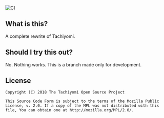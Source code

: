 ![CI](https://github.com/tachiyomiorg/android-app/workflows/CI/badge.svg?event=push)

## What is this?

A complete rewrite of Tachiyomi.

## Should I try this out?

No. Nothing works. This is a branch made only for development.

## License

    Copyright (C) 2018 The Tachiyomi Open Source Project

    This Source Code Form is subject to the terms of the Mozilla Public
    License, v. 2.0. If a copy of the MPL was not distributed with this
    file, You can obtain one at http://mozilla.org/MPL/2.0/.

